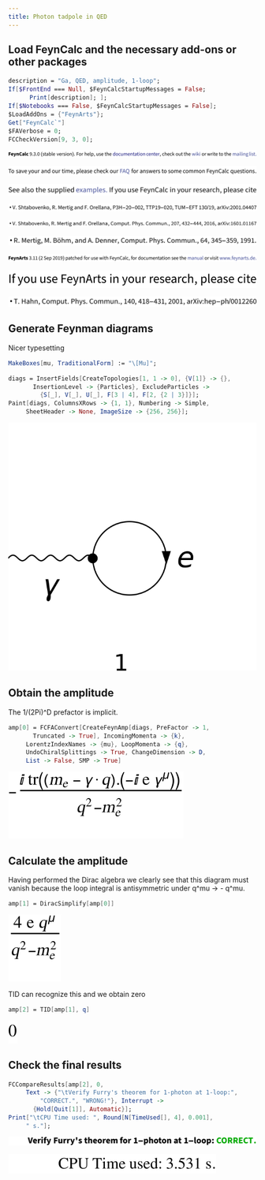 ```yaml
---
title: Photon tadpole in QED
---
```



## Load FeynCalc and the necessary add-ons or other packages

```mathematica
description = "Ga, QED, amplitude, 1-loop"; 
If[$FrontEnd === Null, $FeynCalcStartupMessages = False; 
      Print[description]; ]; 
If[$Notebooks === False, $FeynCalcStartupMessages = False]; 
$LoadAddOns = {"FeynArts"}; 
Get["FeynCalc`"]
$FAVerbose = 0; 
FCCheckVersion[9, 3, 0]; 
```

![0qnnh03rto7wq](img/0qnnh03rto7wq.svg)

![02tqcun616cas](img/02tqcun616cas.svg)

![0j973yme4iv1e](img/0j973yme4iv1e.svg)

![1gj07ff4c9vo9](img/1gj07ff4c9vo9.svg)

![0yl3w9146i37j](img/0yl3w9146i37j.svg)

![173evn30flup4](img/173evn30flup4.svg)

![1qo4z5not0lhy](img/1qo4z5not0lhy.svg)

![0liutpchexhmt](img/0liutpchexhmt.svg)

![145baygm4jppw](img/145baygm4jppw.svg)

## Generate Feynman diagrams

Nicer typesetting

```mathematica
MakeBoxes[mu, TraditionalForm] := "\[Mu]"; 
```

```mathematica
diags = InsertFields[CreateTopologies[1, 1 -> 0], {V[1]} -> {}, 
       InsertionLevel -> {Particles}, ExcludeParticles -> 
         {S[_], V[_], U[_], F[3 | 4], F[2, {2 | 3}]}]; 
Paint[diags, ColumnsXRows -> {1, 1}, Numbering -> Simple, 
     SheetHeader -> None, ImageSize -> {256, 256}]; 
```

![1vbor99cu217z](img/1vbor99cu217z.svg)

## Obtain the amplitude

The 1/(2Pi)^D prefactor is implicit.

```mathematica
amp[0] = FCFAConvert[CreateFeynAmp[diags, PreFactor -> 1, 
       Truncated -> True], IncomingMomenta -> {k}, 
     LorentzIndexNames -> {mu}, LoopMomenta -> {q}, 
     UndoChiralSplittings -> True, ChangeDimension -> D, 
     List -> False, SMP -> True]
```

![08whtdg4qnt79](img/08whtdg4qnt79.svg)

## Calculate the amplitude

Having performed the Dirac algebra we clearly see that this diagram must 
vanish because the loop integral is antisymmetric under q^mu -> - q^mu.

```mathematica
amp[1] = DiracSimplify[amp[0]]
```

![0plj14iwtfbdy](img/0plj14iwtfbdy.svg)

TID can recognize this and we obtain zero

```mathematica
amp[2] = TID[amp[1], q]
```

![11dm8hxkf5oud](img/11dm8hxkf5oud.svg)

## Check the final results

```mathematica
FCCompareResults[amp[2], 0, 
     Text -> {"\tVerify Furry's theorem for 1-photon at 1-loop:", 
         "CORRECT.", "WRONG!"}, Interrupt -> 
       {Hold[Quit[1]], Automatic}]; 
Print["\tCPU Time used: ", Round[N[TimeUsed[], 4], 0.001], 
     " s."]; 
```

![11hzb2hvyoz4g](img/11hzb2hvyoz4g.svg)

![0fidso3wnip61](img/0fidso3wnip61.svg)